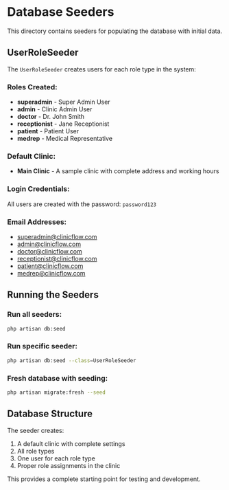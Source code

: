 # Database Seeders

This directory contains seeders for populating the database with initial data.

## UserRoleSeeder

The `UserRoleSeeder` creates users for each role type in the system:

### Roles Created:
- **superadmin** - Super Admin User
- **admin** - Clinic Admin User  
- **doctor** - Dr. John Smith
- **receptionist** - Jane Receptionist
- **patient** - Patient User
- **medrep** - Medical Representative

### Default Clinic:
- **Main Clinic** - A sample clinic with complete address and working hours

### Login Credentials:
All users are created with the password: `password123`

### Email Addresses:
- superadmin@clinicflow.com
- admin@clinicflow.com
- doctor@clinicflow.com
- receptionist@clinicflow.com
- patient@clinicflow.com
- medrep@clinicflow.com

## Running the Seeders

### Run all seeders:
```bash
php artisan db:seed
```

### Run specific seeder:
```bash
php artisan db:seed --class=UserRoleSeeder
```

### Fresh database with seeding:
```bash
php artisan migrate:fresh --seed
```

## Database Structure

The seeder creates:
1. A default clinic with complete settings
2. All role types
3. One user for each role type
4. Proper role assignments in the clinic

This provides a complete starting point for testing and development.
